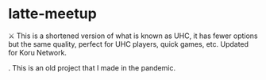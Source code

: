# latte-meetup
⚔️ This is a shortened version of what is known as UHC, it has fewer options but the same quality, perfect for UHC players, quick games, etc.  Updated for Koru Network.

. This is an old project that I made in the pandemic.
